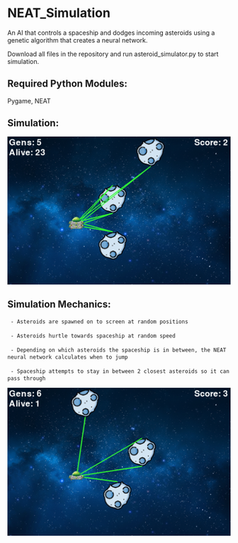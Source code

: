 # NEAT_Simulation
An AI that controls a spaceship and dodges incoming asteroids using a genetic algorithm that creates a neural network.

Download all files in the repository and run asteroid_simulator.py to start simulation.

## Required Python Modules:
Pygame, NEAT

## Simulation:

![Screenshot](simulation_image1.png)

## Simulation Mechanics:
     - Asteroids are spawned on to screen at random positions
  
     - Asteroids hurtle towards spaceship at random speed
  
     - Depending on which asteroids the spaceship is in between, the NEAT neural network calculates when to jump
     
     - Spaceship attempts to stay in between 2 closest asteroids so it can pass through

![Screenshot](simulation_image2.png)
